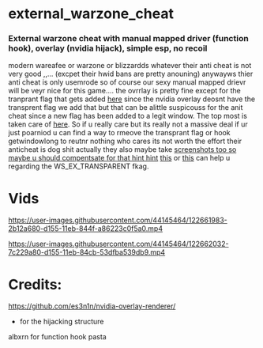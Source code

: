 

# external_warzone_cheat
### External warzone cheat with manual mapped driver (function hook), overlay (nvidia hijack), simple esp, no recoil

modern wareafee or warzone or blizzardds whatever their anti cheat is not very good ,,... (excpet their hwid bans are pretty anouning) anywayws thier anti cheat is only usemrode so of course our sexy manual mapped drievr will be veyr nice for this game.... the ovrrlay is pretty fine except for the tranprant flag that gets added [here](https://github.com/NMan1/external_warzone_cheat/blob/7774b0ed2b498ce880edd19a7388f938ac207f6c/modern_warfare/core/overlay/hijack/hijack.cpp#L18) since the nvidia overlay deosnt have the transprent flag we add that but that can be alittle suspicouss for the anit cheat since a new flag has been added to a legit window. The top most is taken care of [here](https://github.com/NMan1/external_warzone_cheat/blob/7774b0ed2b498ce880edd19a7388f938ac207f6c/modern_warfare/core/overlay/renderer/scene.cpp#L40). So if u really care but its really not a massive deal if ur just poarniod u can find a way to rmeove the transprant flag or hook getwindowlong to reutnr nothing who cares its not worth the effort their anticheat is dog shit actually they also maybe take [screenshots too so maybe u should compentsate for that hint hint](https://github.com/NMan1/external_warzone_cheat/blob/7774b0ed2b498ce880edd19a7388f938ac207f6c/modern_warfare/core/overlay/hijack/hijack.cpp#L28) [this](https://www.unknowncheats.me/forum/anti-cheat-bypass/220597-overlay-window-using-ws_ex_topmost-2.html) or [this](https://www.unknowncheats.me/forum/anti-cheat-bypass/349662-method-using-ws_ex_layered-style-overlay.html) can help u regarding the WS_EX_TRANSPARENT  fkag.

# Vids

https://user-images.githubusercontent.com/44145464/122661983-2b12a680-d155-11eb-844f-a86223c0f5a0.mp4

https://user-images.githubusercontent.com/44145464/122662032-7c229a80-d155-11eb-84cb-53dfba539db9.mp4


# Credits:

https://github.com/es3n1n/nvidia-overlay-renderer/
  - for the hijacking structure
 
albxrn for function hook pasta 
